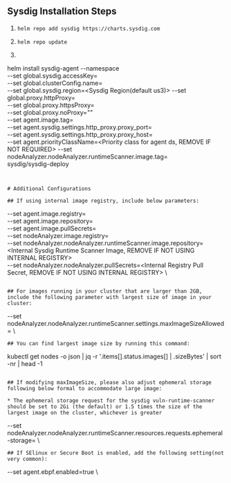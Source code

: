 ## Sysdig Installation Steps

1. ```helm repo add sysdig https://charts.sysdig.com```

2. ```helm repo update```

4. ```
helm install sysdig-agent --namespace <namespace where sysdig components will be deployed> \
--set global.sysdig.accessKey=<Agent Access Key> \
--set global.clusterConfig.name=<Cluster Name> \
--set global.sysdig.region=<Sysdig Region(default us3)>
--set global.proxy.httpProxy=<Http Proxy> \
--set global.proxy.httpsProxy=<Https Proxy> \
--set global.proxy.noProxy="<No Proxy>" \
--set agent.image.tag=<Sysdig Agent Tag> \
--set agent.sysdig.settings.http_proxy.proxy_port=<Proxy Port> \
--set agent.sysdig.settings.http_proxy.proxy_host=<Proxy Host> \
--set agent.priorityClassName=<Priority class for agent ds, REMOVE IF NOT REQUIRED>
--set nodeAnalyzer.nodeAnalyzer.runtimeScanner.image.tag=<Sysdig Runtime Scanner Tag> \
sysdig/sysdig-deploy
```


# Additional Configurations

## If using internal image registry, include below parameters:
```
--set agent.image.registry=<Internal Registry> \
--set agent.image.repository=<Internal Sysdig Agent Image> \
--set agent.image.pullSecrets=<Internal Registry Pull Secret> \
--set nodeAnalyzer.image.registry=<Internal Registry> \
--set nodeAnalyzer.nodeAnalyzer.runtimeScanner.image.repository=<Internal Sysdig Runtime Scanner Image, REMOVE IF NOT USING INTERNAL REGISTRY> \
--set nodeAnalyzer.nodeAnalyzer.pullSecrets=<Internal Registry Pull Secret, REMOVE IF NOT USING INTERNAL REGISTRY> \
```

## For images running in your cluster that are larger than 2GB, include the following parameter with largest size of image in your cluster:
```
--set nodeAnalyzer.nodeAnalyzer.runtimeScanner.settings.maxImageSizeAllowed=<largest image size> \
```
## You can find largest image size by running this command:
```
kubectl get nodes -o json | jq -r '.items[].status.images[] | .sizeBytes' | sort -nr | head -1
```

## If modifying maxImageSize, please also adjust ephemeral storage following below formal to accommodate large image:

* The ephemeral storage request for the sysdig vuln-runtime-scanner should be set to 2Gi (the default) or 1.5 times the size of the largest image on the cluster, whichever is greater
```
--set nodeAnalyzer.nodeAnalyzer.runtimeScanner.resources.requests.ephemeral-storage=<storage size request in bytes> \
```
## If SElinux or Secure Boot is enabled, add the following setting(not very common):
```
--set agent.ebpf.enabled=true \
```